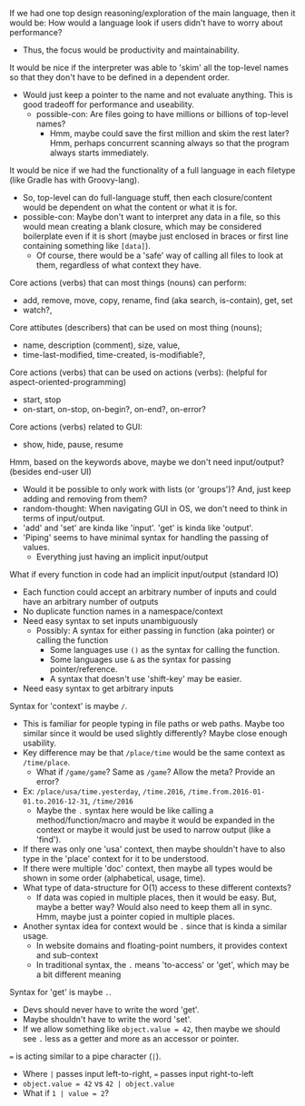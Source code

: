 If we had one top design reasoning/exploration of the main language, then it would be: How would a language look if users didn't have to worry about performance?
- Thus, the focus would be productivity and maintainability.

It would be nice if the interpreter was able to 'skim' all the top-level names so that they don't have to be defined in a dependent order.
- Would just keep a pointer to the name and not evaluate anything. This is good tradeoff for performance and useability.
  - possible-con: Are files going to have millions or billions of top-level names?
    - Hmm, maybe could save the first million and skim the rest later? Hmm, perhaps concurrent scanning always so that the program always starts immediately.
  
It would be nice if we had the functionality of a full language in each filetype (like Gradle has with Groovy-lang).
- So, top-level can do full-language stuff, then each closure/content would be dependent on what the content or what it is for.
- possible-con: Maybe don't want to interpret any data in a file, so this would mean creating a blank closure, which may be considered boilerplate even if it is short (maybe just enclosed in braces or first line containing something like `[data]`).
  - Of course, there would be a 'safe' way of calling all files to look at them, regardless of what context they have.

Core actions (verbs) that can most things (nouns) can perform:
- add, remove, move, copy, rename, find (aka search, is-contain), get, set
- watch?, 

Core attibutes (describers) that can be used on most thing (nouns);
- name, description (comment), size, value, 
- time-last-modified, time-created, is-modifiable?, 

Core actions (verbs) that can be used on actions (verbs): (helpful for aspect-oriented-programming)
- start, stop
- on-start, on-stop, on-begin?, on-end?, on-error?

Core actions (verbs) related to GUI: 
- show, hide, pause, resume

Hmm, based on the keywords above, maybe we don't need input/output? (besides end-user UI)
- Would it be possible to only work with lists (or 'groups')? And, just keep adding and removing from them?
- random-thought: When navigating GUI in OS, we don't need to think in terms of input/output.
- 'add' and 'set' are kinda like 'input'. 'get' is kinda like 'output'.
- 'Piping' seems to have minimal syntax for handling the passing of values.
  - Everything just having an implicit input/output
  
What if every function in code had an implicit input/output (standard IO)
- Each function could accept an arbitrary number of inputs and could have an arbitrary number of outputs
- No duplicate function names in a namespace/context
- Need easy syntax to set inputs unambiguously
  - Possibly: A syntax for either passing in function (aka pointer) or calling the function
    - Some languages use `()` as the syntax for calling the function.
    - Some languages use `&` as the syntax for passing pointer/reference.
    - A syntax that doesn't use 'shift-key' may be easier.
- Need easy syntax to get arbitrary inputs
  
Syntax for 'context' is maybe `/`.
- This is familiar for people typing in file paths or web paths. Maybe too similar since it would be used slightly differently? Maybe close enough usability.
- Key difference may be that `/place/time` would be the same context as `/time/place`.
  - What if `/game/game`? Same as `/game`? Allow the meta? Provide an error?
- Ex: `/place/usa/time.yesterday`, `/time.2016`, `/time.from.2016-01-01.to.2016-12-31`, `/time/2016`
  - Maybe the `.` syntax here would be like calling a method/function/macro and maybe it would be expanded in the context or maybe it would just be used to narrow output (like a 'find').
- If there was only one 'usa' context, then maybe shouldn't have to also type in the 'place' context for it to be understood.
- If there were multiple 'doc' context, then maybe all types would be shown in some order (alphabetical, usage, time).
- What type of data-structure for O(1) access to these different contexts?
  - If data was copied in multiple places, then it would be easy. But, maybe a better way? Would also need to keep them all in sync. Hmm, maybe just a pointer copied in multiple places.
- Another syntax idea for context would be `.` since that is kinda a similar usage.
  - In website domains and floating-point numbers, it provides context and sub-context
  - In traditional syntax, the `.` means 'to-access' or 'get', which may be a bit different meaning
  
Syntax for 'get' is maybe `.`.
- Devs should never have to write the word 'get'.
- Maybe shouldn't have to write the word 'set'.
- If we allow something like `object.value = 42`, then maybe we should see `.` less as a getter and more as an accessor or pointer.

`=` is acting similar to a pipe character (`|`).
- Where `|` passes input left-to-right, `=` passes input right-to-left
- `object.value = 42` vs `42 | object.value`
- What if `1 | value = 2`?

